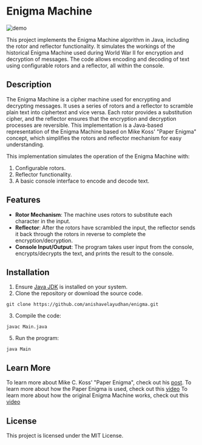 # Enigma Machine
![demo](https://i.imgur.com/kRge8M8.png)

This project implements the Enigma Machine algorithm in Java, including the rotor and reflector functionality. It simulates the workings of the historical Enigma Machine used during World War II for encryption and decryption of messages. The code allows encoding and decoding of text using configurable rotors and a reflector, all within the console.

## Description

The Enigma Machine is a cipher machine used for encrypting and decrypting messages. It uses a series of rotors and a reflector to scramble plain text into ciphertext and vice versa. Each rotor provides a substitution cipher, and the reflector ensures that the encryption and decryption processes are reversible. This implementation is a Java-based representation of the Enigma Machine based on Mike Koss' "Paper Enigma" concept, which simplifies the rotors and reflector mechanism for easy understanding.

This implementation simulates the operation of the Enigma Machine with:
1. Configurable rotors.
2. Reflector functionality.
3. A basic console interface to encode and decode text.

## Features

- **Rotor Mechanism**: The machine uses rotors to substitute each character in the input.
- **Reflector**: After the rotors have scrambled the input, the reflector sends it back through the rotors in reverse to complete the encryption/decryption.
- **Console Input/Output**: The program takes user input from the console, encrypts/decrypts the text, and prints the result to the console.

## Installation

1. Ensure [Java JDK](https://www.oracle.com/java/technologies/downloads/) is installed on your system.
2. Clone the repository or download the source code.
 ```
git clone https://github.com/anishavelayudhan/enigma.git
```
3. Compile the code:
```
javac Main.java
```
5. Run the program:
```
java Main
```

## Learn More
To learn more about Mike C. Koss' "Paper Enigma", check out his [post](https://mckoss.com/posts/paper-enigma/).
To learn more about how the Paper Enigma is used, check out this [video](https://www.youtube.com/watch?v=UKbP3Rjxhy0)
To learn more about how the original Enigma Machine works, check out this [video](https://youtu.be/ybkkiGtJmkM?si=t3yGqe52_aXOkqT7)

## License
This project is licensed under the MIT License.
